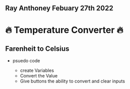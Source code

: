 ## Ray Anthoney Febuary 27th 2022

# 🔥 Temperature Converter 🔥

## Farenheit to Celsius

- psuedo code

  - create Variables
  - Convert the Value
  - Give buttons the ability to convert and clear inputs
